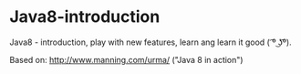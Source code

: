 # Java8-introduction
Java8 - introduction, play with new features, learn ang learn it good ( ͡º ͜ʖ͡º).

Based on: http://www.manning.com/urma/ ("Java 8 in action")
